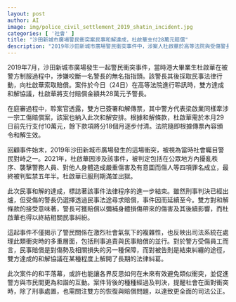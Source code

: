 ```yaml
---
layout: post
author: AI
image: img/police_civil_settlement_2019_shatin_incident.jpg
categories: [ '社會' ]
title: "沙田新城市廣場警民衝突案民事和解達成，杜啟華支付28萬元賠償"
description: "2019年沙田新城市廣場警民衝突事件中，涉案人杜啟華於高等法院與受傷警長達成民事和解協議，將支付賠償金共28萬元，結束長期法律糾紛。此案反映警民關係及司法多重處理層面，強調刑事與民事程序雙管齊下的重要性。"
---
```

2019年7月，沙田新城市廣場發生一起警民衝突事件，當時港大畢業生杜啟華在被警方制服過程中，涉嫌咬斷一名警長的無名指指頭。該警長其後採取民事法律行動，向杜啟華索取賠償。案件於今日（24日）在高等法院進行聆訊時，雙方達成和解協議，杜啟華將支付賠償金額共28萬元予警長。

在庭審過程中，聆案官透露，雙方已簽署和解傳票，其中警方代表梁啟業同樣牽涉一宗工傷賠償案，該案也納入此次和解安排。根據和解條款，杜啟華需於本月29日前先行支付10萬元，餘下款項將分18個月逐步付清。法院隨即根據傳票內容頒令和解生效。

回顧事件始末，2019年沙田新城市廣場發生的這場衝突，被視為當時社會矚目警民對峙之一。2021年，杜啟華因涉及該事件，被判定包括在公眾地方內擾亂秩序、襲擊警務人員、對他人身體造成嚴重傷害及有意圖而傷人等四項罪名成立，最終被判監禁五年半。杜啟華已服刑期滿並出獄。

此次民事和解的達成，標誌著該事件法律程序的進一步結束。雖然刑事判決已經出爐，但受傷的警長仍選擇透過民事法途尋求賠償，事件因而延續至今。雙方對和解條款的接受意味著，警長可獲賠償以彌補身體損傷帶來的傷害及其後續影響，而杜啟華也得以終結相關民事糾紛。

這起事件不僅揭示了警民關係在激烈社會氣氛下的複雜性，也反映出司法系統在處理此類衝突時的多重層面，包括刑事追責與民事賠償的並行。對於警方受傷員工而言，民事賠償是對傷勢及相關損失的另一種保障，而對被告則是結束糾纏的途徑，雙方達成的和解協議在某種程度上解開了長期的法律糾葛。

此次案件的和平落幕，或許也能讓各界反思如何在未來有效避免類似衝突，並促進警方與市民間更為和諧的互動。案件背後的種種經過及判決，提醒社會在面對衝突時，除了刑事處置，也需關注雙方的恢復與賠償問題，以達致更全面的司法公正。